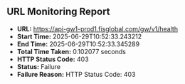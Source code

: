 ## URL Monitoring Report

- **URL:** https://api-gw1-prod1.fisglobal.com/gw/v1/health
- **Start Time:** 2025-06-29T10:52:33.243212
- **End Time:** 2025-06-29T10:52:33.345289
- **Total Time Taken:** 0.102077 seconds
- **HTTP Status Code:** 403
- **Status:** Failure
- **Failure Reason:** HTTP Status Code: 403
